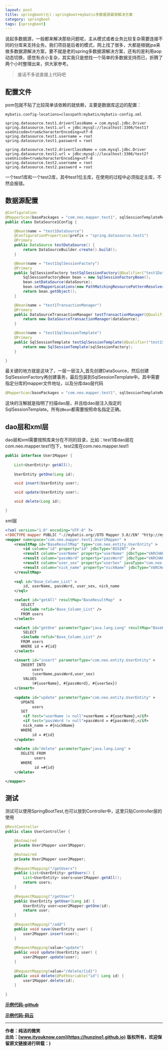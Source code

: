 ```yaml
---
layout: post
title: springboot(七)：springboot+mybatis多数据源最简解决方案
category: springboot 
tags: [springboot]
---
```


说起多数据源，一般都来解决那些问题呢，主从模式或者业务比较复杂需要连接不同的分库来支持业务。我们项目是后者的模式，网上找了很多，大都是根据jpa来做多数据源解决方案，要不就是老的spring多数据源解决方案，还有的是利用aop动态切换，感觉有点小复杂，其实我只是想找一个简单的多数据支持而已，折腾了两个小时整理出来，供大家参考。

>废话不多说直接上代码吧


## 配置文件

pom包就不贴了比较简单该依赖的就依赖，主要是数据库这边的配置：

``` properties
mybatis.config-locations=classpath:mybatis/mybatis-config.xml

spring.datasource.test1.driverClassName = com.mysql.jdbc.Driver
spring.datasource.test1.url = jdbc:mysql://localhost:3306/test1?useUnicode=true&characterEncoding=utf-8
spring.datasource.test1.username = root
spring.datasource.test1.password = root

spring.datasource.test2.driverClassName = com.mysql.jdbc.Driver
spring.datasource.test2.url = jdbc:mysql://localhost:3306/test2?useUnicode=true&characterEncoding=utf-8
spring.datasource.test2.username = root
spring.datasource.test2.password = root
```

一个test1库和一个test2库，其中test1位主库，在使用的过程中必须指定主库，不然会报错。


## 数据源配置

``` java
@Configuration
@MapperScan(basePackages = "com.neo.mapper.test1", sqlSessionTemplateRef  = "test1SqlSessionTemplate")
public class DataSource1Config {

    @Bean(name = "test1DataSource")
    @ConfigurationProperties(prefix = "spring.datasource.test1")
    @Primary
    public DataSource testDataSource() {
        return DataSourceBuilder.create().build();
    }

    @Bean(name = "test1SqlSessionFactory")
    @Primary
    public SqlSessionFactory testSqlSessionFactory(@Qualifier("test1DataSource") DataSource dataSource) throws Exception {
        SqlSessionFactoryBean bean = new SqlSessionFactoryBean();
        bean.setDataSource(dataSource);
        bean.setMapperLocations(new PathMatchingResourcePatternResolver().getResources("classpath:mybatis/mapper/test1/*.xml"));
        return bean.getObject();
    }

    @Bean(name = "test1TransactionManager")
    @Primary
    public DataSourceTransactionManager testTransactionManager(@Qualifier("test1DataSource") DataSource dataSource) {
        return new DataSourceTransactionManager(dataSource);
    }

    @Bean(name = "test1SqlSessionTemplate")
    @Primary
    public SqlSessionTemplate testSqlSessionTemplate(@Qualifier("test1SqlSessionFactory") SqlSessionFactory sqlSessionFactory) throws Exception {
        return new SqlSessionTemplate(sqlSessionFactory);
    }

}
```

最关键的地方就是这块了，一层一层注入,首先创建DataSource，然后创建SqlSessionFactory再创建事务，最后包装到SqlSessionTemplate中。其中需要指定分库的mapper文件地址，以及分库dao层代码

``` java
@MapperScan(basePackages = "com.neo.mapper.test1", sqlSessionTemplateRef  = "test1SqlSessionTemplate")
```
这块的注解就是指明了扫描dao层，并且给dao层注入指定的SqlSessionTemplate。所有```@Bean```都需要按照命名指定正确。


## dao层和xml层

dao层和xml需要按照库来分在不同的目录，比如：test1库dao层在com.neo.mapper.test1包下，test2库在com.neo.mapper.test1

``` java
public interface User1Mapper {
	
	List<UserEntity> getAll();
	
	UserEntity getOne(Long id);

	void insert(UserEntity user);

	void update(UserEntity user);

	void delete(Long id);

}
```

xml层

``` xml
<?xml version="1.0" encoding="UTF-8" ?>
<!DOCTYPE mapper PUBLIC "-//mybatis.org//DTD Mapper 3.0//EN" "http://mybatis.org/dtd/mybatis-3-mapper.dtd" >
<mapper namespace="com.neo.mapper.test1.User1Mapper" >
    <resultMap id="BaseResultMap" type="com.neo.entity.UserEntity" >
        <id column="id" property="id" jdbcType="BIGINT" />
        <result column="userName" property="userName" jdbcType="VARCHAR" />
        <result column="passWord" property="passWord" jdbcType="VARCHAR" />
        <result column="user_sex" property="userSex" javaType="com.neo.enums.UserSexEnum"/>
        <result column="nick_name" property="nickName" jdbcType="VARCHAR" />
    </resultMap>
    
    <sql id="Base_Column_List" >
        id, userName, passWord, user_sex, nick_name
    </sql>

    <select id="getAll" resultMap="BaseResultMap"  >
       SELECT 
       <include refid="Base_Column_List" />
	   FROM users
    </select>

    <select id="getOne" parameterType="java.lang.Long" resultMap="BaseResultMap" >
        SELECT 
       <include refid="Base_Column_List" />
	   FROM users
	   WHERE id = #{id}
    </select>

    <insert id="insert" parameterType="com.neo.entity.UserEntity" >
       INSERT INTO 
       		users
       		(userName,passWord,user_sex) 
       	VALUES
       		(#{userName}, #{passWord}, #{userSex})
    </insert>
    
    <update id="update" parameterType="com.neo.entity.UserEntity" >
       UPDATE 
       		users 
       SET 
       	<if test="userName != null">userName = #{userName},</if>
       	<if test="passWord != null">passWord = #{passWord},</if>
       	nick_name = #{nickName}
       WHERE 
       		id = #{id}
    </update>
    
    <delete id="delete" parameterType="java.lang.Long" >
       DELETE FROM
       		 users 
       WHERE 
       		 id =#{id}
    </delete>

</mapper>
```


## 测试

测试可以使用SpringBootTest,也可以放到Controller中，这里只贴Controller层的使用


``` java
@RestController
public class UserController {

    @Autowired
    private User1Mapper user1Mapper;

	@Autowired
	private User2Mapper user2Mapper;
	
	@RequestMapping("/getUsers")
	public List<UserEntity> getUsers() {
		List<UserEntity> users=user1Mapper.getAll();
		return users;
	}
	
    @RequestMapping("/getUser")
    public UserEntity getUser(Long id) {
    	UserEntity user=user2Mapper.getOne(id);
        return user;
    }
    
    @RequestMapping("/add")
    public void save(UserEntity user) {
        user2Mapper.insert(user);
    }
    
    @RequestMapping(value="update")
    public void update(UserEntity user) {
        user2Mapper.update(user);
    }
    
    @RequestMapping(value="/delete/{id}")
    public void delete(@PathVariable("id") Long id) {
        user1Mapper.delete(id);
    }
    
}
```

**[示例代码-github](https://github.com/ityouknow/spring-boot-examples)**

**[示例代码-码云](https://gitee.com/ityouknow/spring-boot-examples)**


-------------

**作者：纯洁的微笑**  
**出处：[www.ityouknow.com](https://hunzino1.github.io)**
**版权所有，欢迎保留原文链接进行转载：)**